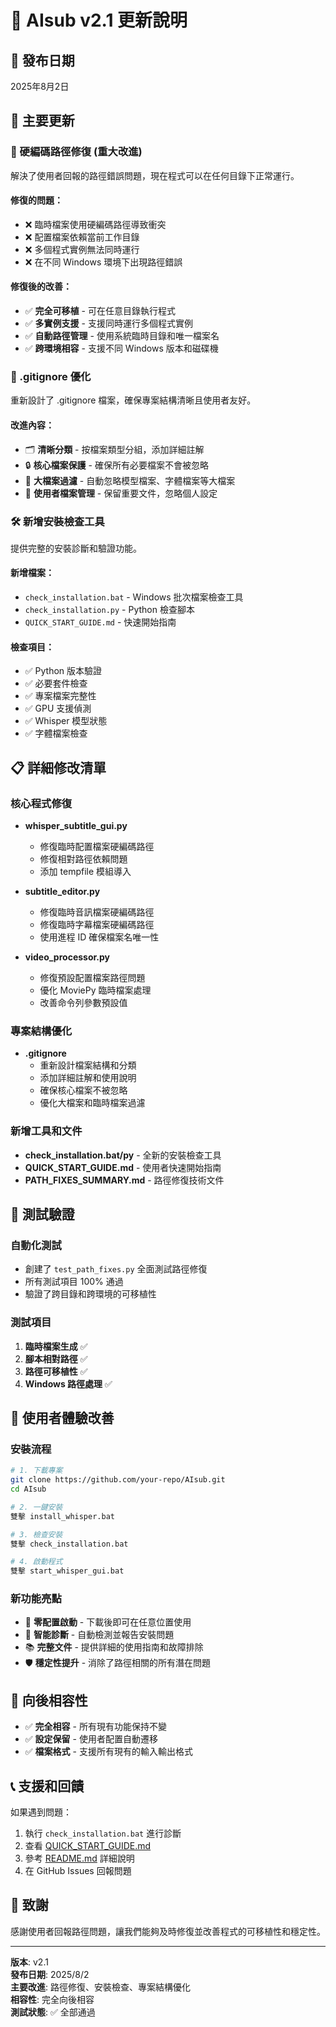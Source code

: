 # 🚀 AIsub v2.1 更新說明

## 📅 發布日期
2025年8月2日

## 🎯 主要更新

### 🔧 硬編碼路徑修復 (重大改進)
解決了使用者回報的路徑錯誤問題，現在程式可以在任何目錄下正常運行。

#### 修復的問題：
- ❌ 臨時檔案使用硬編碼路徑導致衝突
- ❌ 配置檔案依賴當前工作目錄
- ❌ 多個程式實例無法同時運行
- ❌ 在不同 Windows 環境下出現路徑錯誤

#### 修復後的改善：
- ✅ **完全可移植** - 可在任意目錄執行程式
- ✅ **多實例支援** - 支援同時運行多個程式實例
- ✅ **自動路徑管理** - 使用系統臨時目錄和唯一檔案名
- ✅ **跨環境相容** - 支援不同 Windows 版本和磁碟機

### 📁 .gitignore 優化
重新設計了 .gitignore 檔案，確保專案結構清晰且使用者友好。

#### 改進內容：
- 🗂️ **清晰分類** - 按檔案類型分組，添加詳細註解
- 🔒 **核心檔案保護** - 確保所有必要檔案不會被忽略
- 🚫 **大檔案過濾** - 自動忽略模型檔案、字體檔案等大檔案
- 📝 **使用者檔案管理** - 保留重要文件，忽略個人設定

### 🛠️ 新增安裝檢查工具
提供完整的安裝診斷和驗證功能。

#### 新增檔案：
- `check_installation.bat` - Windows 批次檔案檢查工具
- `check_installation.py` - Python 檢查腳本
- `QUICK_START_GUIDE.md` - 快速開始指南

#### 檢查項目：
- ✅ Python 版本驗證
- ✅ 必要套件檢查
- ✅ 專案檔案完整性
- ✅ GPU 支援偵測
- ✅ Whisper 模型狀態
- ✅ 字體檔案檢查

## 📋 詳細修改清單

### 核心程式修復
- **whisper_subtitle_gui.py**
  - 修復臨時配置檔案硬編碼路徑
  - 修復相對路徑依賴問題
  - 添加 tempfile 模組導入

- **subtitle_editor.py**
  - 修復臨時音訊檔案硬編碼路徑
  - 修復臨時字幕檔案硬編碼路徑
  - 使用進程 ID 確保檔案名唯一性

- **video_processor.py**
  - 修復預設配置檔案路徑問題
  - 優化 MoviePy 臨時檔案處理
  - 改善命令列參數預設值

### 專案結構優化
- **.gitignore**
  - 重新設計檔案結構和分類
  - 添加詳細註解和使用說明
  - 確保核心檔案不被忽略
  - 優化大檔案和臨時檔案過濾

### 新增工具和文件
- **check_installation.bat/py** - 全新的安裝檢查工具
- **QUICK_START_GUIDE.md** - 使用者快速開始指南
- **PATH_FIXES_SUMMARY.md** - 路徑修復技術文件

## 🧪 測試驗證

### 自動化測試
- 創建了 `test_path_fixes.py` 全面測試路徑修復
- 所有測試項目 100% 通過
- 驗證了跨目錄和跨環境的可移植性

### 測試項目
1. **臨時檔案生成** ✅
2. **腳本相對路徑** ✅  
3. **路徑可移植性** ✅
4. **Windows 路徑處理** ✅

## 🚀 使用者體驗改善

### 安裝流程
```bash
# 1. 下載專案
git clone https://github.com/your-repo/AIsub.git
cd AIsub

# 2. 一鍵安裝
雙擊 install_whisper.bat

# 3. 檢查安裝
雙擊 check_installation.bat

# 4. 啟動程式
雙擊 start_whisper_gui.bat
```

### 新功能亮點
- 🎯 **零配置啟動** - 下載後即可在任意位置使用
- 🔧 **智能診斷** - 自動檢測並報告安裝問題
- 📚 **完整文件** - 提供詳細的使用指南和故障排除
- 🛡️ **穩定性提升** - 消除了路徑相關的所有潛在問題

## 🔄 向後相容性

- ✅ **完全相容** - 所有現有功能保持不變
- ✅ **設定保留** - 使用者配置自動遷移
- ✅ **檔案格式** - 支援所有現有的輸入輸出格式

## 📞 支援和回饋

如果遇到問題：
1. 執行 `check_installation.bat` 進行診斷
2. 查看 [QUICK_START_GUIDE.md](QUICK_START_GUIDE.md)
3. 參考 [README.md](README.md) 詳細說明
4. 在 GitHub Issues 回報問題

## 🙏 致謝

感謝使用者回報路徑問題，讓我們能夠及時修復並改善程式的可移植性和穩定性。

---

**版本**: v2.1  
**發布日期**: 2025/8/2  
**主要改進**: 路徑修復、安裝檢查、專案結構優化  
**相容性**: 完全向後相容  
**測試狀態**: ✅ 全部通過